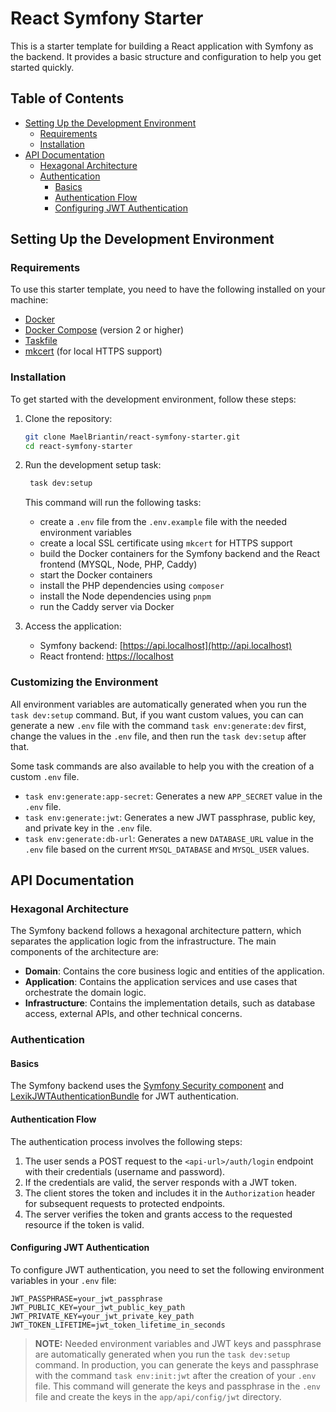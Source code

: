 # React Symfony Starter

This is a starter template for building a React application with Symfony as the backend. It provides a basic structure and configuration to help you get started quickly.

## Table of Contents

- [Setting Up the Development Environment](#setting-up-the-development-environment)
  - [Requirements](#requirements)
  - [Installation](#installation)
- [API Documentation](#api-documentation)
   - [Hexagonal Architecture](#hexagonal-architecture)
   - [Authentication](#authentication)
      - [Basics](#basics)
      - [Authentication Flow](#authentication-flow)
      - [Configuring JWT Authentication](#configuring-jwt-authentication)



## Setting Up the Development Environment

### Requirements

To use this starter template, you need to have the following installed on your machine:
- [Docker](https://docs.docker.com/engine/install/)
- [Docker Compose](https://docs.docker.com/compose/install/) (version 2 or higher)
- [Taskfile](https://taskfile.dev/installation/)
- [mkcert](https://github.com/FiloSottile/mkcert) (for local HTTPS support)

### Installation

To get started with the development environment, follow these steps:

1. Clone the repository:
   ```bash
   git clone MaelBriantin/react-symfony-starter.git
   cd react-symfony-starter
   ```

2. Run the development setup task:
   ```bash
    task dev:setup
    ```

    This command will run the following tasks:
    - create a `.env` file from the `.env.example` file with the needed environment variables
    - create a local SSL certificate using `mkcert` for HTTPS support
    - build the Docker containers for the Symfony backend and the React frontend (MYSQL, Node, PHP, Caddy)
    - start the Docker containers
    - install the PHP dependencies using `composer`
    - install the Node dependencies using `pnpm`
    - run the Caddy server via Docker

3. Access the application:
   - Symfony backend: [https://api.localhost](http://api.localhost)
   - React frontend: [https://localhost](http://localhost)

### Customizing the Environment

All environment variables are automatically generated when you run the `task dev:setup` command. But, if you want custom values, you can can generate a new `.env` file with the command `task env:generate:dev` first, change the values in the `.env` file, and then run the `task dev:setup` after that.

Some task commands are also available to help you with the creation of a custom `.env` file.
- `task env:generate:app-secret`: 
  Generates a new `APP_SECRET` value in the `.env` file.
- `task env:generate:jwt`: 
  Generates a new JWT passphrase, public key, and private key in the `.env` file.
- `task env:generate:db-url`: 
  Generates a new `DATABASE_URL` value in the `.env` file based on the current `MYSQL_DATABASE` and `MYSQL_USER` values.

## API Documentation

### Hexagonal Architecture

The Symfony backend follows a hexagonal architecture pattern, which separates the application logic from the infrastructure. The main components of the architecture are:
- **Domain**: Contains the core business logic and entities of the application.
- **Application**: Contains the application services and use cases that orchestrate the domain logic.
- **Infrastructure**: Contains the implementation details, such as database access, external APIs, and other technical concerns.

### Authentication

#### Basics

The Symfony backend uses the [Symfony Security component](https://symfony.com/doc/current/security.html) and [LexikJWTAuthenticationBundle](https://symfony.com/bundles/LexikJWTAuthenticationBundle/current/index.html) for JWT authentication. 

#### Authentication Flow

The authentication process involves the following steps:
1. The user sends a POST request to the `<api-url>/auth/login` endpoint with their credentials (username and password).
2. If the credentials are valid, the server responds with a JWT token.
3. The client stores the token and includes it in the `Authorization` header for subsequent requests to protected endpoints.
4. The server verifies the token and grants access to the requested resource if the token is valid.

#### Configuring JWT Authentication

To configure JWT authentication, you need to set the following environment variables in your `.env` file:
```dotenv
JWT_PASSPHRASE=your_jwt_passphrase
JWT_PUBLIC_KEY=your_jwt_public_key_path
JWT_PRIVATE_KEY=your_jwt_private_key_path
JWT_TOKEN_LIFETIME=jwt_token_lifetime_in_seconds
```

> **NOTE:** Needed environment variables and JWT keys and passphrase are automatically generated when you run the `task dev:setup` command. In production, you can generate the keys and passphrase with the command `task env:init:jwt` after the creation of your `.env` file. This command will generate the keys and passphrase in the `.env` file and create the keys in the `app/api/config/jwt` directory.
